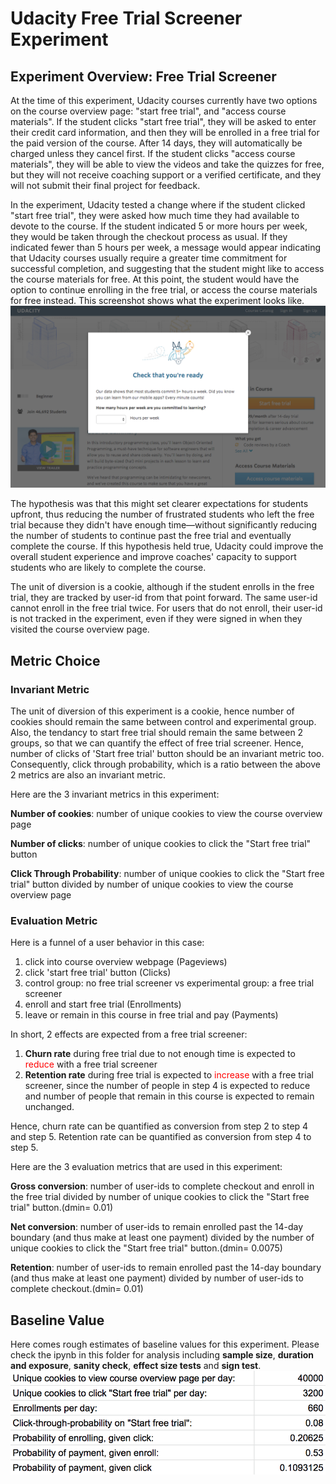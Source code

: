# Udacity Free Trial Screener Experiment

## Experiment Overview: Free Trial Screener
At the time of this experiment, Udacity courses currently have two options on the course overview page: "start free trial", and "access course materials". If the student clicks "start free trial", they will be asked to enter their credit card information, and then they will be enrolled in a free trial for the paid version of the course. After 14 days, they will automatically be charged unless they cancel first. If the student clicks "access course materials", they will be able to view the videos and take the quizzes for free, but they will not receive coaching support or a verified certificate, and they will not submit their final project for feedback.

In the experiment, Udacity tested a change where if the student clicked "start free trial", they were asked how much time they had available to devote to the course. If the student indicated 5 or more hours per week, they would be taken through the checkout process as usual. If they indicated fewer than 5 hours per week, a message would appear indicating that Udacity courses usually require a greater time commitment for successful completion, and suggesting that the student might like to access the course materials for free. At this point, the student would have the option to continue enrolling in the free trial, or access the course materials for free instead. This screenshot shows what the experiment looks like.
![Experiment Screenshot](img/experiment_screenshot.png)

The hypothesis was that this might set clearer expectations for students upfront, thus reducing the number of frustrated students who left the free trial because they didn't have enough time—without significantly reducing the number of students to continue past the free trial and eventually complete the course. If this hypothesis held true, Udacity could improve the overall student experience and improve coaches' capacity to support students who are likely to complete the course.

The unit of diversion is a cookie, although if the student enrolls in the free trial, they are tracked by user-id from that point forward. The same user-id cannot enroll in the free trial twice. For users that do not enroll, their user-id is not tracked in the experiment, even if they were signed in when they visited the course overview page.

## Metric Choice
### Invariant Metric
The unit of diversion of this experiment is a cookie, hence number of cookies should remain the same between control and experimental group. Also, the tendancy to start free trial should remain the same between 2 groups, so that we can quantify the effect of free trial screener. Hence, number of clicks of 'Start free trial' button should be an invariant metric too. Consequently, click through probability, which is a ratio between the above 2 metrics are also an invariant metric.

Here are the 3 invariant metrics in this experiment:

**Number of cookies**: number of unique cookies to view the course overview page

**Number of clicks**: number of unique cookies to click the "Start free trial" button

**Click Through Probability**: number of unique cookies to click the "Start free trial" button divided by number of unique cookies to view the course overview page

### Evaluation Metric
Here is a funnel of a user behavior in this case:
1. click into course overview webpage (Pageviews)
2. click 'start free trial' button (Clicks)
3. control group: no free trial screener vs experimental group: a free trial screener
4. enroll and start free trial (Enrollments)
5. leave or remain in this course in free trial and pay (Payments)

In short, 2 effects are expected from a free trial screener:
1. **Churn rate** during free trial due to not enough time is expected to <font color = red>reduce</font> with a free trial screener
2. **Retention rate** during free trial is expected to <font color = red>increase</font> with a free trial screener, since the number of people in step 4 is expected to reduce and number of people that remain in this course is expected to remain unchanged.

Hence, churn rate can be quantified as conversion from step 2 to step 4 and step 5. Retention rate can be quantified as conversion from step 4 to step 5.


Here are the 3 evaluation metrics that are used in this experiment:

**Gross conversion**: number of user-ids to complete checkout and enroll in the free trial divided by number of unique cookies to click the "Start free trial" button.(dmin= 0.01)

**Net conversion**: number of user-ids to remain enrolled past the 14-day boundary (and thus make at least one payment) divided by the number of unique cookies to click the "Start free trial" button.(dmin= 0.0075)

**Retention**: number of user-ids to remain enrolled past the 14-day boundary (and thus make at least one payment) divided by number of user-ids to complete checkout.(dmin= 0.01)

## Baseline Value
Here comes rough estimates of baseline values for this experiment. Please check the ipynb in this folder for analysis including **sample size**, **duration and exposure**, **sanity check**, **effect size tests** and **sign test**.
![Baseline Value](img/baseline_value.png)
